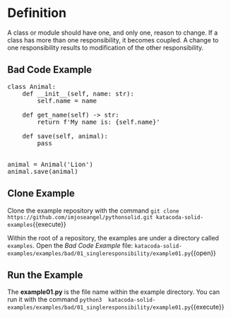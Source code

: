 # Definition

A class or module should have one, and only one, reason to change. If a class has more than one responsibility, it becomes coupled. A change to one responsibility results to modification of the other responsibility.

## Bad Code Example

<pre class="file">
class Animal:
    def __init__(self, name: str):
        self.name = name

    def get_name(self) -> str:
        return f'My name is: {self.name}'

    def save(self, animal):
        pass


animal = Animal('Lion')
animal.save(animal)
</pre>

## Clone Example

Clone the example repository with the command `git clone https://github.com/imjoseangel/pythonsolid.git katacoda-solid-examples`{{execute}}

Within the root of a repository, the examples are under a directory called `examples`. Open the *Bad Code Example* file: `katacoda-solid-examples/examples/bad/01_singleresponsibility/example01.py`{{open}}

## Run the Example

The **example01.py** is the file name within the example directory. You can run it with the command `python3  katacoda-solid-examples/examples/bad/01_singleresponsibility/example01.py`{{execute}}
